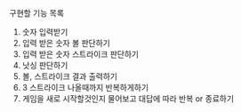 구현할 기능 목록

1. 숫자 입력받기
2. 입력 받은 숫자 볼 판단하기
3. 입력 받은 숫자 스트라이크 판단하기
4. 낫싱 판단하기
5. 볼, 스트라이크 결과 출력하기
6. 3 스트라이크 나올때까지 반복하게하기
7. 게임을 새로 시작할것인지 물어보고 대답에 따라 반복 or 종료하기
